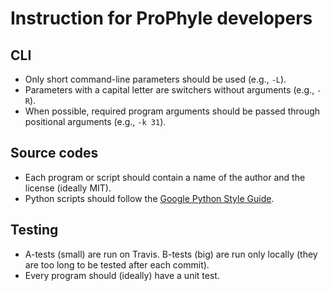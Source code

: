 # Instruction for ProPhyle developers

## CLI

* Only short command-line parameters should be used (e.g., `-L`).
* Parameters with a capital letter are switchers without arguments (e.g., `-R`).
* When possible, required program arguments should be passed through positional arguments (e.g., `-k 31`).


## Source codes

* Each program or script should contain a name of the author and the license (ideally MIT).
* Python scripts should follow the [Google Python Style Guide](https://google.github.io/styleguide/pyguide.html).

## Testing

* A-tests (small) are run on Travis. B-tests (big) are run only locally (they are too long to be tested after each commit).
* Every program should (ideally) have a unit test.
